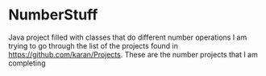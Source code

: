 NumberStuff
===========

Java project filled with classes that do different number operations
I am trying to go through the list of the projects found in https://github.com/karan/Projects.
These are the number projects that I am completing
